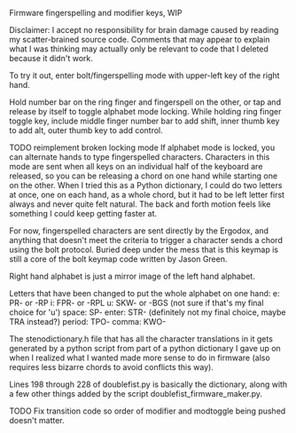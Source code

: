 Firmware fingerspelling and modifier keys, WIP

Disclaimer: I accept no responsibility for brain damage caused by
reading my scatter-brained source code. Comments that may appear
to explain what I was thinking may actually only be relevant to code
that I deleted because it didn't work.

To try it out, enter bolt/fingerspelling mode with upper-left key of
the right hand.

Hold number bar on the ring finger and fingerspell on the other, or
tap and release by itself to toggle alphabet mode locking.
While holding ring finger toggle key, include middle finger number
bar to add shift, inner thumb key to add alt, outer thumb key to add
control.

TODO reimplement broken locking mode
If alphabet mode is locked, you can alternate hands to type
fingerspelled characters. Characters in this mode are sent when all
keys on an individual half of the keyboard are released, so you can
be releasing a chord on one hand while starting one on the other.
When I tried this as a Python dictionary, I could do two letters at
once, one on each hand, as a whole chord, but it had to be left letter
first always and never quite felt natural. The back and forth motion
feels like something I could keep getting faster at.

For now, fingerspelled characters are sent directly by the Ergodox,
and anything that doesn't meet the criteria to trigger a character
sends a chord using the bolt protocol. Buried deep under the mess
that is this keymap is still a core of the bolt keymap code written
by Jason Green. 
 
Right hand alphabet is just a mirror image of the left hand alphabet.

Letters that have been changed to put the whole alphabet on one hand:
e: PR- or -RP
i: FPR- or -RPL
u: SKW- or -BGS (not sure if that's my final choice for 'u')
space: SP-
enter: STR- (definitely not my final choice, maybe TRA instead?)
period: TPO-
comma: KWO-

The stenodictionary.h file that has all the character translations in
it gets generated by a python script from part of a python dictionary
I gave up on when I realized what I wanted made more sense to do in
firmware (also requires less bizarre chords to avoid conflicts this
way).

Lines 198 through 228 of doublefist.py is basically the
dictionary, along with a few other things added by the script
doublefist_firmware_maker.py.


TODO Fix transition code so order of modifier and modtoggle being pushed
doesn't matter.
